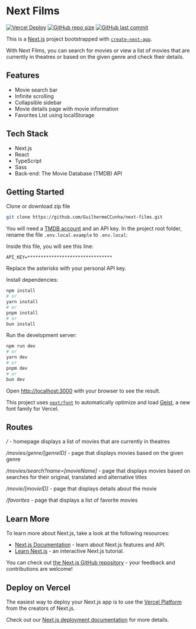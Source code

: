 # Next Films
[![Vercel Deploy][vercel-status]][vercel-url]
[![GitHub repo size][github-img]][github-url]
[![GitHub last commit][github-commit]][github-url]

This is a [Next.js](https://nextjs.org) project bootstrapped with [`create-next-app`](https://nextjs.org/docs/app/api-reference/cli/create-next-app).

With Next Films, you can search for movies or view a list of movies that are currently in theatres or based on the given genre and check their details.

## Features

- Movie search bar
- Infinite scrolling
- Collapsible sidebar
- Movie details page with movie information
- Favorites List using localStorage

## Tech Stack

- Next.js
- React
- TypeScript
- Sass
- Back-end: The Movie Database (TMDB) API

## Getting Started

Clone or download zip file

```bash
git clone https://github.com/GuilhermeCCunha/next-films.git
```

You will need a [TMDB account](https://www.themoviedb.org/signup) and an API key. In the project root folder, rename the file `.env.local.example` to `.env.local`:

Inside this file, you will see this line: 

```dotenv  
API_KEY=********************************
```
Replace the asterisks with your personal API key.

Install dependencies:

```bash
npm install
# or
yarn install
# or
pnpm install
# or
bun install
```

Run the development server:

```bash
npm run dev
# or
yarn dev
# or
pnpm dev
# or
bun dev
```

Open [http://localhost:3000](http://localhost:3000) with your browser to see the result.

This project uses [`next/font`](https://nextjs.org/docs/app/building-your-application/optimizing/fonts) to automatically optimize and load [Geist](https://vercel.com/font), a new font family for Vercel.

## Routes

_/_ - homepage displays a list of movies that are currently in theatres

_/movies/genre/[genreID]_ - page that displays movies based on the given genre

_/movies/search?name=[movieName]_ - page that displays movies based on searches for their original, translated and alternative titles

_/movie/[movieID]_ - page that displays details about the movie

_/favorites_ - page that displays a list of favorite movies


## Learn More

To learn more about Next.js, take a look at the following resources:

- [Next.js Documentation](https://nextjs.org/docs) - learn about Next.js features and API.
- [Learn Next.js](https://nextjs.org/learn) - an interactive Next.js tutorial.

You can check out [the Next.js GitHub repository](https://github.com/vercel/next.js) - your feedback and contributions are welcome!

## Deploy on Vercel

The easiest way to deploy your Next.js app is to use the [Vercel Platform](https://vercel.com/new?utm_medium=default-template&filter=next.js&utm_source=create-next-app&utm_campaign=create-next-app-readme) from the creators of Next.js.

Check out our [Next.js deployment documentation](https://nextjs.org/docs/app/building-your-application/deploying) for more details.

[vercel-status]: https://deploy-badge.vercel.app/vercel/next-films-eight?style=flat-square
[vercel-url]: https://next-films-eight.vercel.app/
[github-img]: https://img.shields.io/github/repo-size/GuilhermeCCunha/next-films?logo=github&style=flat-square
[github-url]: https://github.com/GuilhermeCCunha/next-films
[github-commit]: https://img.shields.io/github/last-commit/GuilhermeCCunha/next-films?logo=github&style=flat-square